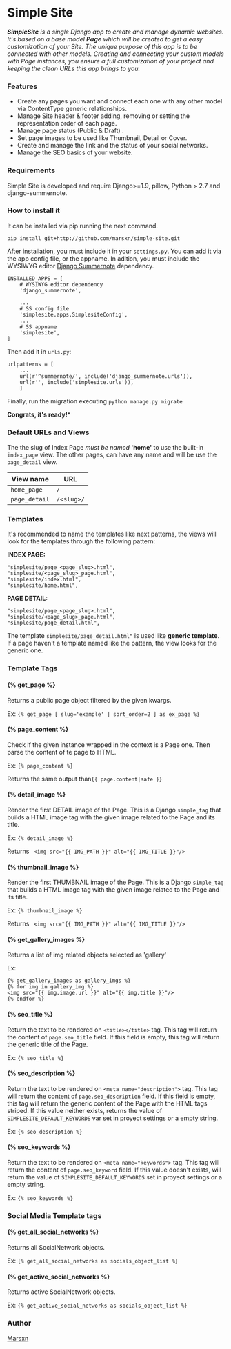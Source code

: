 # Simple Site
 ***SimpleSite*** *is a single Django app to create and manage dynamic websites. It's based on a base model* ***Page***  *which will be created to get a easy customization of your Site. The unique purpose of this app is to be connected with other models. Creating and connecting your custom models with Page instances, you ensure a full customization of your project and keeping the clean URLs this app brings to you.*


### Features

* Create any pages you want and connect each one with any other model via ContentType generic relationships.
* Manage Site header & footer adding, removing or setting the representation order of each page.
* Manage page status (Public & Draft) .
* Set page images to be used like Thumbnail, Detail or Cover. 
* Create and manage the link and the status of your social networks.
* Manage the SEO basics of your website.

### Requirements

Simple Site is developed and require Django>=1.9, pillow, Python > 2.7 and django-summernote.

### How to install it

It can be installed via pip running the next command.
```
pip install git+http://github.com/marsxn/simple-site.git
```

After installation, you must include it in your ```settings.py```. You can add it via the app config file, or the appname. In adition, you must include the WYSIWYG editor [Django Summernote](https://github.com/summernote/django-summernote) dependency.

```
INSTALLED_APPS = [
    # WYSIWYG editor dependency
    'django_summernote',

    ...
    # SS config file
    'simplesite.apps.SimplesiteConfig',
    ...
    # SS appname
    'simplesite',
]
```
Then add it in ```urls.py```:
```
urlpatterns = [
    ...
    url(r'^summernote/', include('django_summernote.urls')),
    url(r'', include('simplesite.urls')),
    ]
```
Finally, run the migration executing ```python manage.py migrate```

**Congrats, it's ready!***

### Default URLs and Views

The the slug of Index Page *must be named* **'home'** to use the built-in `index_page` view. The other pages, can have any name and will be use the `page_detail` view.

|     View name   |URL              |
|-----------------|-----------------|
|`home_page`      |`/`              |
|`page_detail`    |`/<slug>/`       |

### Templates

It's recommended to name the templates like next patterns, the views will look for the templates through the following pattern:

**INDEX PAGE:**
```
"simplesite/page_<page_slug>.html",
"simplesite/<page_slug>_page.html",
"simplesite/index.html",
"simplesite/home.html",
```
**PAGE DETAIL:**
```
"simplesite/page_<page_slug>.html",
"simplesite/<page_slug>_page.html",
"simplesite/page_detail.html",
```

The template ```simplesite/page_detail.html"``` is used like **generic template**. If a page haven't a template named like the pattern, the view looks for the generic one.

### Template Tags


#### {% get_page %}

Returns a public page object filtered by the given kwargs.

Ex:
``` {% get_page [ slug='example' | sort_order=2 ] as ex_page %} ```


#### {% page_content %}
Check if the given instance wrapped in the context is a Page one. Then parse the content of te page to HTML.

Ex:
``` {% page_content %} ```

Returns the same output than```{{ page.content|safe }}```


#### {% detail_image %}
Render the first DETAIL image of the Page. This is a Django ```simple_tag``` that builds a HTML image tag with the given image related to the Page and its title.  

Ex:
``` {% detail_image %} ```

Returns ``` <img src="{{ IMG_PATH }}" alt="{{ IMG_TITLE }}"/>``` 


#### {% thumbnail_image %}
Render the first THUMBNAIL image of the Page. This is a Django ```simple_tag``` that builds a HTML image tag with the given image related to the Page and its title.  

Ex:
``` {% thumbnail_image %} ```

Returns ``` <img src="{{ IMG_PATH }}" alt="{{ IMG_TITLE }}"/>``` 


#### {% get_gallery_images %}
Returns a list of img related objects selected as 'gallery'

Ex:
``` 
{% get_gallery_images as gallery_imgs %}
{% for img in gallery_img %}
<img src="{{ img.image.url }}" alt="{{ img.title }}"/>
{% endfor %}
``` 


#### {% seo_title %}
Return the text to be rendered on ```<title></title>``` tag. This tag will return the content of ```page.seo_title``` field. If this field is empty, this tag will return the generic title of the Page.

Ex: 
```{% seo_title %}```


#### {% seo_description %}
Return the text to be rendered on ```<meta name="description">``` tag. This tag will return the content of ```page.seo_description``` field. If this field is empty, this tag will return the generic content of the Page with the HTML tags striped. If this value neither exists, returns the value of ```SIMPLESITE_DEFAULT_KEYWORDS``` var set in proyect settings or a empty string.

Ex: 
```{% seo_description %}```


#### {% seo_keywords %}
Return the text to be rendered on ```<meta name="keywords">``` tag. This tag will return the content of ```page.seo_keyword``` field. If this value doesn't exists, will return the value of ```SIMPLESITE_DEFAULT_KEYWORDS``` set in proyect settings or a empty string.

Ex:
```{% seo_keywords %}```


### Social Media Template tags 

#### {% get_all_social_networks %}

Returns all SocialNetwork objects.

Ex:
``` {% get_all_social_networks as socials_object_list %} ```

#### {% get_active_social_networks %}

Returns active SocialNetwork objects.

Ex:
``` {% get_active_social_networks as socials_object_list %} ```


### Author
[Marsxn](http://marsxn.io/)
